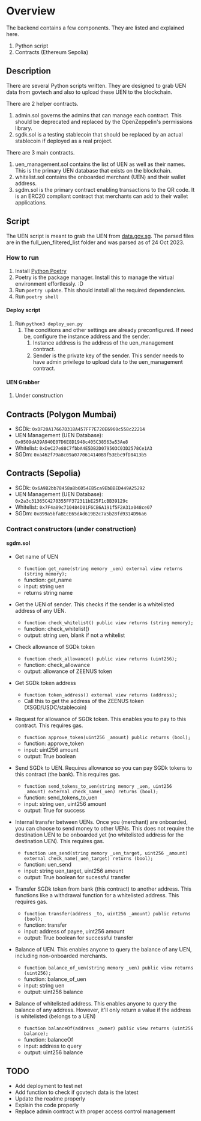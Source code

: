# Overview
The backend contains a few components. They are listed and explained here.
1. Python script
1. Contracts (Ethereum Sepolia)

## Description

There are several Python scripts written. They are designed to grab UEN data from govtech and also to upload these UEN to the blockchain. 

There are 2 helper contracts.
1. admin.sol governs the admins that can manage each contract. This should be deprecated and replaced by the OpenZeppelin's permissions library. 
1. sgdk.sol is a testing stablecoin that should be replaced by an actual stablecoin if deployed as a real project.

There are 3 main contracts. 
1. uen_management.sol contains the list of UEN as well as their names. This is the primary UEN database that exists on the blockchain.
1. whitelist.sol contains the onboarded merchant (UEN) and their wallet address. 
1. sgdm.sol is the primary contract enabling transactions to the QR code. It is an ERC20 compliant contract that merchants can add to their wallet applications. 

## Script
The UEN script is meant to grab the UEN from [data.gov.sg]([data.gov.sg](https://beta.data.gov.sg/collections/2/view)). The parsed files are in the full_uen_filtered_list folder and was parsed as of 24 Oct 2023.

### How to run 
1. Install [Python Poetry](https://python-poetry.org/)
1. Poetry is the package manager. Install this to manage the virtual environment effortlessly. :D
1. Run `poetry update`. This should install all the required dependencies. 
1. Run `poetry shell`

#### Deploy script
1. Run `python3 deploy_uen.py`
   1. The conditions and other settings are already preconfigured. If need be, configure the instance address and the sender. 
      1. Instance address is the address of the uen_management contract.
      1. Sender is the private key of the sender. This sender needs to have admin privilege to upload data to the uen_management contract.

#### UEN Grabber
1. Under construction

## Contracts (Polygon Mumbai)
* SGDk: `0xDF20A17667D318A457FF7E720E6960c558c22214`
* UEN Management (UEN Database): `0x0509dA39A940E07D6E8D1948c405C38563a53Ae8`
* Whitelist: `0xDeC27e88C7fbbA4E5DB2D079503C03D2578Ce1A3`
* SGDm: `0xa462f79a8c09a0770614140B9f53Ebc9fD8413b5`

## Contracts (Sepolia)
* SGDk: `0x6A9B2bb78458a8b6054EB5ca9EbBBED449A25292`
* UEN Management (UEN Database): `0x2a3c31365C4270355FF372311bE25F1cBB39129c`
* Whitelist: `0x7F4a89c710484D01F6CB6A191f5F2A31a048ce07`
* SGDm: `0x899a5bfaBEcE65dAd619B2c7a5b28fd9314D96a6`

### Contract constructors (under construction)
#### sgdm.sol
* Get name of UEN
  * `function get_name(string memory _uen) external view returns (string memory);`
  * function: get_name
  * input: string uen
  * returns string name

* Get the UEN of sender. This checks if the sender is a whitelisted address of any UEN. 
  * `function check_whitelist() public view returns (string memory);`
  * function: check_whitelist()
  * output: string uen, blank if not a whitelist

* Check allowance of SGDk token
  * `function check_allowance() public view returns (uint256);`
  * function: check_allowance
  * output: allowance of ZEENUS token

* Get SGDk token address
  * `function token_address() external view returns (address);`
  * Call this to get the address of the ZEENUS token (XSGD/USDC/stablecoin)

* Request for allowance of SGDk token. This enables you to pay to this contract. This requires gas.
  * `function approve_token(uint256 _amount) public returns (bool);`
  * function: approve_token
  * input: uint256 amount
  * output: True boolean

* Send SGDk to UEN. Requires allowance so you can pay SGDk tokens to this contract (the bank). This requires gas.
  * `function send_tokens_to_uen(string memory _uen, uint256 _amount) external check_name(_uen) returns (bool);` 
  * function: send_tokens_to_uen
  * input: string uen, uint256 amount
  * output: True for success

* Internal transfer between UENs. Once you (merchant) are onboarded, you can choose to send money to other UENs. This does not require the destination UEN to be onboarded yet (no whitelisted address for the destination UEN). This requires gas. 
  * `function uen_send(string memory _uen_target, uint256 _amount) external check_name(_uen_target) returns (bool);`
  * function: uen_send
  * input: string uen_target, uint256 amount
  * output: True boolean for sucessful transfer

* Transfer SGDk token from bank (this contract) to another address. This functions like a withdrawal function for a whitelisted address. This requires gas.
  * `function transfer(address _to, uint256 _amount) public returns (bool);`
  * function: transfer
  * input: address of payee, uint256 amount
  * output: True boolean for successful transfer

* Balance of UEN. This enables anyone to query the balance of any UEN, including non-onboarded merchants.
  * `function balance_of_uen(string memory _uen) public view returns (uint256);`
  * function: balance_of_uen
  * input: string uen
  * output: uint256 balance

* Balance of whitelisted address. This enables anyone to query the balance of any address. However, it'll only return a value if the address is whitelisted (belongs to a UEN)
  * `function balanceOf(address _owner) public view returns (uint256 balance);` 
  * function: balanceOf
  * input: address to query
  * output: uint256 balance

## TODO
* Add deployment to test net
* Add function to check if govtech data is the latest
* Update the readme properly
* Explain the code properly
* Replace admin contract with proper access control management